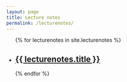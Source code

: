 ```yaml
---
layout: page
title: Lecture notes
permalink: /lecturenotes/
---
```




<ul>
  {% for lecturenotes in site.lecturenotes %}
   <!--  <li>
      <h2>{{ lecturenotes.title }}</h2>
       <p>{{ lecturenotes.content | markdownify }}</p>
    </li> -->
<li>
      <h2><a href="{{ lecturenotes.url | relative_url }}">{{ lecturenotes.title }}</a></h2>
         </li>

     
  {% endfor %}
</ul>